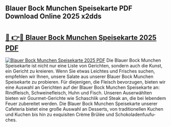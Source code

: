 ## Blauer Bock Munchen Speisekarte PDF Download Online 2025 x2dds

# <h2><a href="http://gcd27v.nevu.top/?p=Blauer+Bock+Munchen+Speisekarte">🔗 👉🔴 Blauer Bock Munchen Speisekarte 2025 PDF</a></h2>

[![Blauer Bock Munchen Speisekarte 2025 PDF](https://i.imgur.com/dBaPXMq.png)](http://gcd27v.nevu.top/?p=Blauer+Bock+Munchen+Speisekarte)
Die Blauer Bock Munchen Speisekarte ist nicht nur eine Liste von Gerichten, sondern auch die Kunst, ein Gericht zu kreieren. Wenn Sie etwas Leichtes und Frisches suchen, empfehlen wir Ihnen, unsere Salate aus unserer Blauer Bock Munchen Speisekarte zu probieren. Für diejenigen, die Fleisch bevorzugen, bieten wir eine Auswahl an Gerichten auf der Blauer Bock Munchen Speisekarte an: Rindfleisch, Schweinefleisch, Huhn und Fisch. Unseren Auserwählten bieten wir Gourmet-Gerichte wie Schaschlik und Steak an, die bei lebendem Feuer zubereitet werden. Die Blauer Bock Munchen Speisekarte unserer Cafeteria bietet eine große Auswahl an Desserts, von traditionellen Kuchen und Kuchen bis hin zu exquisiten Crème Brûlée und Schokoladenfuufu-ches.
